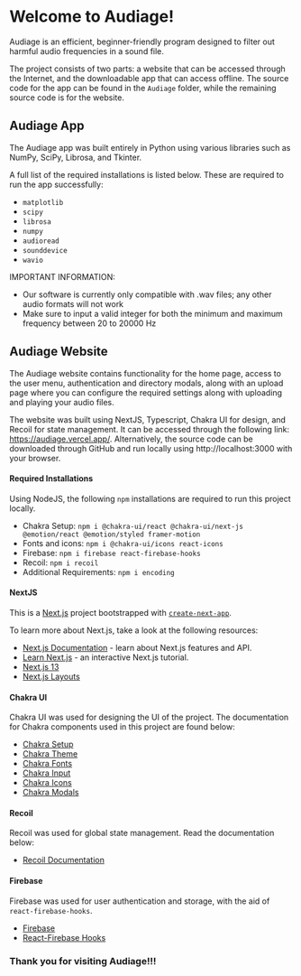 # Welcome to Audiage!

Audiage is an efficient, beginner-friendly program designed to filter out harmful audio frequencies in a sound file.

The project consists of two parts: a website that can be accessed through the Internet, and the downloadable app that can access offline. The source code for the app can be found in the `Audiage` folder, while the remaining source code is for the website.

## Audiage App

The Audiage app was built entirely in Python using various libraries such as NumPy, SciPy, Librosa, and Tkinter.

A full list of the required installations is listed below. These are required to run the app successfully:
* `matplotlib`
* `scipy`
* `librosa`
* `numpy`
* `audioread`
* `sounddevice`
* `wavio`

IMPORTANT INFORMATION:
- Our software is currently only compatible with .wav files; any other audio formats will not work
- Make sure to input a valid integer for both the minimum and maximum frequency between 20 to 20000 Hz

## Audiage Website

The Audiage website contains functionality for the home page, access to the user menu, authentication and directory modals, along with an upload page where you can configure the required settings along with uploading and playing your audio files.

The website was built using NextJS, Typescript, Chakra UI for design, and Recoil for state management. It can be accessed through the following link: https://audiage.vercel.app/. Alternatively, the source code can be downloaded through GitHub and run locally using http://localhost:3000 with your browser.

#### Required Installations

Using NodeJS, the following `npm` installations are required to run this project locally.

* Chakra Setup: `npm i @chakra-ui/react @chakra-ui/next-js @emotion/react @emotion/styled framer-motion`
* Fonts and icons: `npm i @chakra-ui/icons react-icons`
* Firebase: `npm i firebase react-firebase-hooks`
* Recoil: `npm i recoil`
* Additional Requirements: `npm i encoding`

#### NextJS

This is a [Next.js](https://nextjs.org/) project bootstrapped with [`create-next-app`](https://github.com/vercel/next.js/tree/canary/packages/create-next-app).

To learn more about Next.js, take a look at the following resources:

* [Next.js Documentation](https://nextjs.org/docs) - learn about Next.js features and API.
* [Learn Next.js](https://nextjs.org/learn) - an interactive Next.js tutorial.
* [Next.js 13](https://nextjs.org/docs/pages/building-your-application/upgrading/app-router-migration)
* [Next.js Layouts](https://nextjs.org/docs/pages/building-your-application/routing/pages-and-layouts)


#### Chakra UI

Chakra UI was used for designing the UI of the project. The documentation for Chakra components used in this project are found below:

* [Chakra Setup](https://chakra-ui.com/getting-started/nextjs-guide)
* [Chakra Theme](https://chakra-ui.com/docs/styled-system/customize-theme)
* [Chakra Fonts](https://chakra-ui.com/community/recipes/using-fonts)
* [Chakra Input](https://chakra-ui.com/docs/components/input)
* [Chakra Icons](https://chakra-ui.com/docs/components/icon)
* [Chakra Modals](https://v1.chakra-ui.com/docs/components/overlay/modal)

#### Recoil

Recoil was used for global state management. Read the documentation below:

* [Recoil Documentation](https://recoiljs.org/)

#### Firebase

Firebase was used for user authentication and storage, with the aid of `react-firebase-hooks`.

* [Firebase](https://firebase.google.com/)
* [React-Firebase Hooks](https://www.npmjs.com/package/react-firebase-hooks)

### Thank you for visiting Audiage!!!